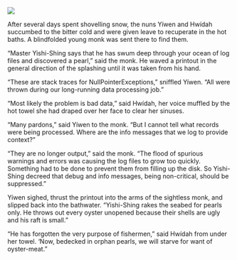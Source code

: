 ![](/pages/case-74/blindfold.jpg)

After several days spent shovelling snow, the nuns Yíwen and Hwídah succumbed to the bitter cold and were given leave to recuperate in the hot baths.  A blindfolded young monk was sent there to find them.

“Master Yishi-Shing says that he has swum deep through your ocean of log files and discovered a pearl,” said the monk.  He waved a printout in the general direction of the splashing until it was taken from his hand.

“These are stack traces for NullPointerExceptions,” sniffled Yíwen.  “All were thrown during our long-running data processing job.”

“Most likely the problem is bad data,” said Hwídah, her voice muffled by the hot towel she had draped over her face to clear her sinuses.

“Many pardons,” said Yíwen to the monk.  “But I cannot tell what records were being processed.  Where are the info messages that we log to provide context?”

“They are no longer output,” said the monk. “The flood of spurious warnings and errors was causing the log files to grow too quickly.  Something had to be done to prevent them from filling up the disk.  So Yishi-Shing decreed that debug and info messages, being non-critical, should be suppressed.”

Yíwen sighed, thrust the printout into the arms of the sightless monk, and slipped back into the bathwater. “Yishi-Shing rakes the seabed for pearls only.  He throws out every oyster unopened because their shells are ugly and his raft is small.”

“He has forgotten the very purpose of fishermen,” said Hwídah from under her towel.  ‘Now, bedecked in orphan pearls, we will starve for want of oyster-meat.”

